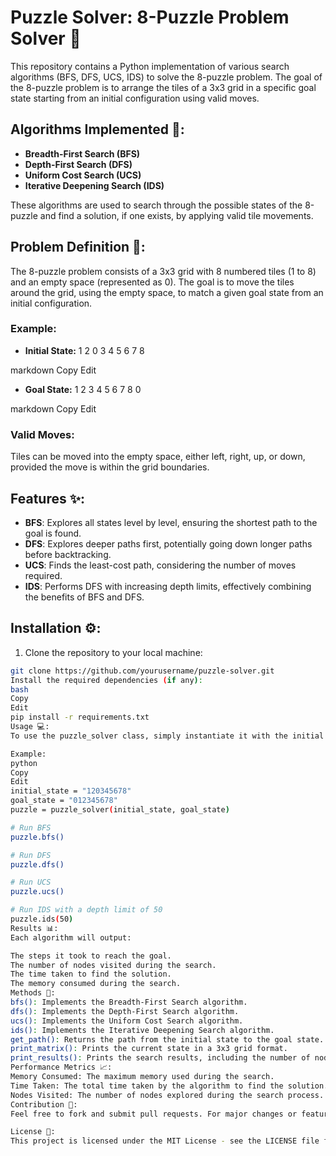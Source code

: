 
# Puzzle Solver: 8-Puzzle Problem Solver 🧩

This repository contains a Python implementation of various search algorithms (BFS, DFS, UCS, IDS) to solve the 8-puzzle problem. The goal of the 8-puzzle problem is to arrange the tiles of a 3x3 grid in a specific goal state starting from an initial configuration using valid moves.

## Algorithms Implemented 🚀:
- **Breadth-First Search (BFS)**
- **Depth-First Search (DFS)**
- **Uniform Cost Search (UCS)**
- **Iterative Deepening Search (IDS)**

These algorithms are used to search through the possible states of the 8-puzzle and find a solution, if one exists, by applying valid tile movements.

## Problem Definition 🧩:
The 8-puzzle problem consists of a 3x3 grid with 8 numbered tiles (1 to 8) and an empty space (represented as 0). The goal is to move the tiles around the grid, using the empty space, to match a given goal state from an initial configuration.

### Example:
- **Initial State:**
1 2 0
3 4 5
6 7 8

markdown
Copy
Edit

- **Goal State:**
1 2 3
4 5 6
7 8 0

markdown
Copy
Edit

### Valid Moves:
Tiles can be moved into the empty space, either left, right, up, or down, provided the move is within the grid boundaries.

## Features ✨:
- **BFS**: Explores all states level by level, ensuring the shortest path to the goal is found.
- **DFS**: Explores deeper paths first, potentially going down longer paths before backtracking.
- **UCS**: Finds the least-cost path, considering the number of moves required.
- **IDS**: Performs DFS with increasing depth limits, effectively combining the benefits of BFS and DFS.

## Installation ⚙️:
1. Clone the repository to your local machine:
 ```bash
 git clone https://github.com/yourusername/puzzle-solver.git
Install the required dependencies (if any):
bash
Copy
Edit
pip install -r requirements.txt
Usage 💻:
To use the puzzle_solver class, simply instantiate it with the initial and goal states, and then call one of the search methods (e.g., bfs(), dfs(), ucs(), or ids()).

Example:
python
Copy
Edit
initial_state = "120345678"
goal_state = "012345678"
puzzle = puzzle_solver(initial_state, goal_state)

# Run BFS
puzzle.bfs()

# Run DFS
puzzle.dfs()

# Run UCS
puzzle.ucs()

# Run IDS with a depth limit of 50
puzzle.ids(50)
Results 📊:
Each algorithm will output:

The steps it took to reach the goal.
The number of nodes visited during the search.
The time taken to find the solution.
The memory consumed during the search.
Methods 🔧:
bfs(): Implements the Breadth-First Search algorithm.
dfs(): Implements the Depth-First Search algorithm.
ucs(): Implements the Uniform Cost Search algorithm.
ids(): Implements the Iterative Deepening Search algorithm.
get_path(): Returns the path from the initial state to the goal state.
print_matrix(): Prints the current state in a 3x3 grid format.
print_results(): Prints the search results, including the number of nodes visited and the time taken.
Performance Metrics 📈:
Memory Consumed: The maximum memory used during the search.
Time Taken: The total time taken by the algorithm to find the solution.
Nodes Visited: The number of nodes explored during the search process.
Contribution 🤝:
Feel free to fork and submit pull requests. For major changes or features, please open an issue first to discuss it.

License 📜:
This project is licensed under the MIT License - see the LICENSE file for details.

